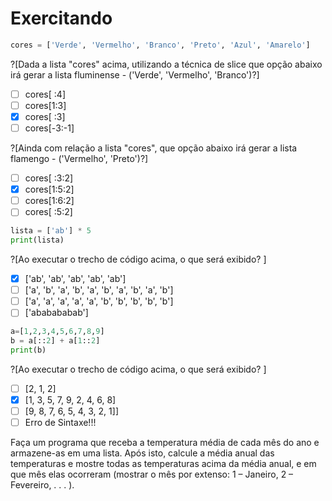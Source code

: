 # Exercitando

``` python
cores = ['Verde', 'Vermelho', 'Branco', 'Preto', 'Azul', 'Amarelo']

```
?[Dada a lista "cores" acima, utilizando a técnica de slice que opção abaixo irá gerar a lista fluminense - ('Verde', 'Vermelho', 'Branco')?]
-[ ] cores[ :4]
-[ ] cores[1:3]
-[x] cores[ :3]
-[ ] cores[-3:-1]

?[Ainda com relação a lista "cores", que opção abaixo irá gerar a lista flamengo - ('Vermelho', 'Preto')?]
-[ ] cores[ :3:2]
-[x] cores[1:5:2]
-[ ] cores[1:6:2]
-[ ] cores[ :5:2]

``` python
lista = ['ab'] * 5
print(lista)
```
?[Ao executar o trecho de código acima, o que será exibido? ]
-[x] ['ab', 'ab', 'ab', 'ab', 'ab']
-[ ] ['a', 'b', 'a', 'b', 'a', 'b', 'a', 'b', 'a', 'b']
-[ ] ['a', 'a', 'a', 'a', 'a', 'b', 'b', 'b', 'b', 'b']
-[ ] ['ababababab']

``` python
a=[1,2,3,4,5,6,7,8,9]
b = a[::2] + a[1::2]
print(b)
```
?[Ao executar o trecho de código acima, o que será exibido? ]
-[ ] [2, 1, 2] 
-[x] [1, 3, 5, 7, 9, 2, 4, 6, 8]
-[ ] [9, 8, 7, 6, 5, 4, 3, 2, 1]]
-[ ] Erro de Sintaxe!!! 

Faça um programa que receba a temperatura média de cada mês do ano e armazene-as em uma lista. Após isto, calcule a média anual das temperaturas e mostre todas as temperaturas acima da média anual, e em que mês elas ocorreram (mostrar o mês por extenso: 1 – Janeiro, 2 – Fevereiro, . . . ).
